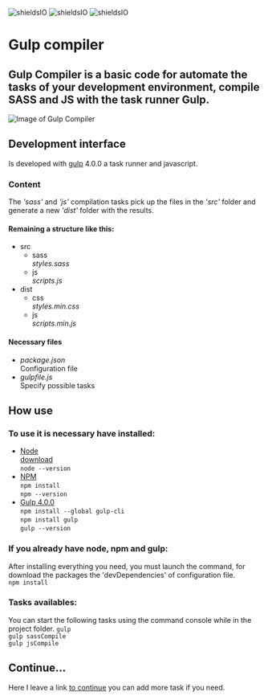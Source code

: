 ![shieldsIO](https://img.shields.io/github/issues/beatrizsmerino/gulp-compiler)
![shieldsIO](https://img.shields.io/github/forks/beatrizsmerino/gulp-compiler)
![shieldsIO](https://img.shields.io/github/stars/beatrizsmerino/gulp-compiler)




# Gulp compiler


## Gulp Compiler is a basic code for automate the tasks of your development environment, compile SASS and JS with the task runner Gulp.

![Image of Gulp Compiler](https://github.com/beatrizsmerino/gulp-compiler/blob/feature/documentation/documentation/images/gulp-logo.png)


## Development interface
Is developed with [gulp](https://gulpjs.com/) 4.0.0 a task runner and javascript.

### Content
The *'sass'* and *'js'* compilation tasks pick up the files in the *'src'* folder and generate a new *'dist'* folder with the results.  

#### Remaining a structure like this:
- src
  - sass  
  *styles.sass*
  - js  
  *scripts.js*
- dist
  - css  
  *styles.min.css*
  - js  
  *scripts.min.js*

#### Necessary files
- *package.json*  
Configuration file
- *gulpfile.js*  
Specify possible tasks


## How use
### To use it is necessary have installed:
- [Node](https://nodejs.org/es/)  
[download](https://nodejs.org/es/)  
`node --version`
- [NPM](https://docs.npmjs.com/)  
`npm install`  
`npm --version`
- [Gulp 4.0.0](https://gulpjs.com/)  
`npm install --global gulp-cli`  
`npm install gulp`  
`gulp --version`


### If you already have node, npm and gulp:
After installing everything you need, you must launch the command, for download the packages the 'devDependencies' of configuration file.  
`npm install`


### Tasks availables:
You can start the following tasks using the command console while in the project folder.
`gulp`  
`gulp sassCompile`  
`gulp jsCompile`


## Continue...
Here I leave a link [to continue](https://gulpjs.com/docs/en/getting-started/quick-start) you can add more task if you need. 